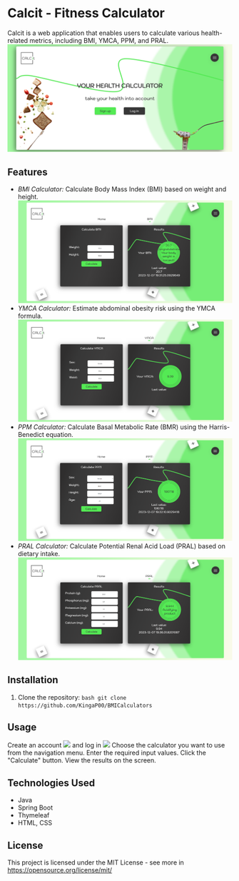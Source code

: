 # Calcit - Fitness Calculator

Calcit is a web application that enables users to calculate various health-related metrics, including BMI, YMCA, PPM, and PRAL.
 ![](calcit/src/main/resources/images/Start.png)

## Features

- *BMI Calculator:* Calculate Body Mass Index (BMI) based on weight and height.
 ![](calcit/src/main/resources/images/BMI.png)
- *YMCA Calculator:* Estimate abdominal obesity risk using the YMCA formula.
  ![](calcit/src/main/resources/images/YMCA1.png)
- *PPM Calculator:* Calculate Basal Metabolic Rate (BMR) using the Harris-Benedict equation.
  ![](calcit/src/main/resources/images/PPM.png)
- *PRAL Calculator:* Calculate Potential Renal Acid Load (PRAL) based on dietary intake.
  ![](calcit/src/main/resources/images/PRAL.png)
	
## Installation

1. Clone the repository:
```bash git clone https://github.com/KingaP00/BMICalculators ```

## Usage
Create an account 
 ![](calcit/src/main/resources/images/Registration.png)
and log in
![](calcit/src/main/resources/images/Log_in.png)
Choose the calculator you want to use from the navigation menu.
Enter the required input values.
Click the "Calculate" button.
View the results on the screen.

## Technologies Used
- Java
- Spring Boot
- Thymeleaf
- HTML, CSS

## License
This project is licensed under the MIT License - see more  in https://opensource.org/license/mit/
